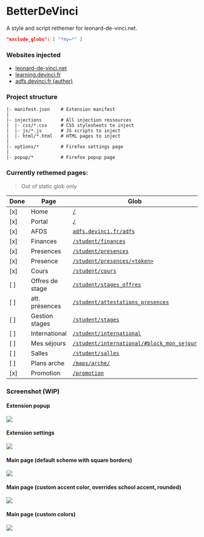 # BetterDeVinci

A style and script rethemer for leonard-de-vinci.net.

```json
"exclude_globs": [ "*my=*" ]
```

### Websites injected

- [leonard-de-vinci.net](https://www.leonard-de-vinci.net)
- [learning.devinci.fr](https://learning.devinci.fr)
- [adfs.devinci.fr (auther)](https://adfs.devinci.fr)

### Project structure

```shell
|- manifest.json    # Extension manifest
|
|- injections       # All injection ressources
|  |- css/*.css     # CSS stylesheets to inject
|  |- js/*.js       # JS scripts to inject
|  |- html/*.html   # HTML pages to inject
|
|- options/*        # Firefox settings page
|
|- popup/*          # Firefox popup page
```

### Currently rethemed pages:

> Out of static glob only

| Done | Page            | Glob                                                                                                                   |
|------|-----------------|------------------------------------------------------------------------------------------------------------------------|
| [x]  | Home            | [`/`](https://www.leonard-de-vinci.net)                                                                                | 
| [x]  | Portal          | [`/`](https://www.leonard-de-vinci.net)                                                                                |
| [x]  | AFDS            | [`adfs.devinci.fr/adfs`](https://adfs.devinci.fr/adfs)                                                                 |
| [x]  | Finances        | [`/student/finances`](https://www.leonard-de-vinci.net/student/finances)                                               |
| [x]  | Presences       | [`/student/presences`](https://www.leonard-de-vinci.net/student/presences)                                             |
| [x]  | Presence        | [`/student/presences/<token>`](https://www.leonard-de-vinci.net/student/presences/<token>)                             |
| [x]  | Cours           | [`/student/cours`](https://www.leonard-de-vinci.net/student/cours)                                                     |
| [ ]  | Offres de stage | [`/student/stages_offres`](https://www.leonard-de-vinci.net/student/stages_offres)                                     |
| [ ]  | att. présences  | [`/student/attestations_presences`](https://www.leonard-de-vinci.net/student/attestations_presences)                   |
| [ ]  | Gestion stages  | [`/student/stages`](https://www.leonard-de-vinci.net/student/stages)                                                   |
| [ ]  | International   | [`/student/international`](https://www.leonard-de-vinci.net/student/international)                                     |
| [ ]  | Mes séjours     | [`/student/international/#block_mon_sejour`](https://www.leonard-de-vinci.net/student/international/#block_mon_sejour) |
| [ ]  | Salles          | [`/student/salles`](https://www.leonard-de-vinci.net/student/salles)                                                   |
| [ ]  | Plans arche     | [`/maps/arche/`](https://www.leonard-de-vinci.net/maps/arche/)                                                          |
| [x]  | Promotion       | [`/promotion`](https://www.leonard-de-vinci.net/promotion)                                                             |

### Screenshot (WIP)

#### Extension popup
![](https://github.com/Egsagon/pork/blob/98a2f7babd33d4a5573b2a9c726cf80d03a7cb48/assets/popup.png)

#### Extension settings
![](https://github.com/Egsagon/pork/blob/98a2f7babd33d4a5573b2a9c726cf80d03a7cb48/assets/options_ui.png)

#### Main page (default scheme with square borders)
![](https://github.com/Egsagon/pork/blob/98a2f7babd33d4a5573b2a9c726cf80d03a7cb48/assets/squared.png)

#### Main page (custom accent color, overrides school accent, rounded)
![](https://github.com/Egsagon/pork/blob/98a2f7babd33d4a5573b2a9c726cf80d03a7cb48/assets/green.png)

#### Main page (custom colors)
![](https://github.com/Egsagon/pork/blob/98a2f7babd33d4a5573b2a9c726cf80d03a7cb48/assets/custom.png)
